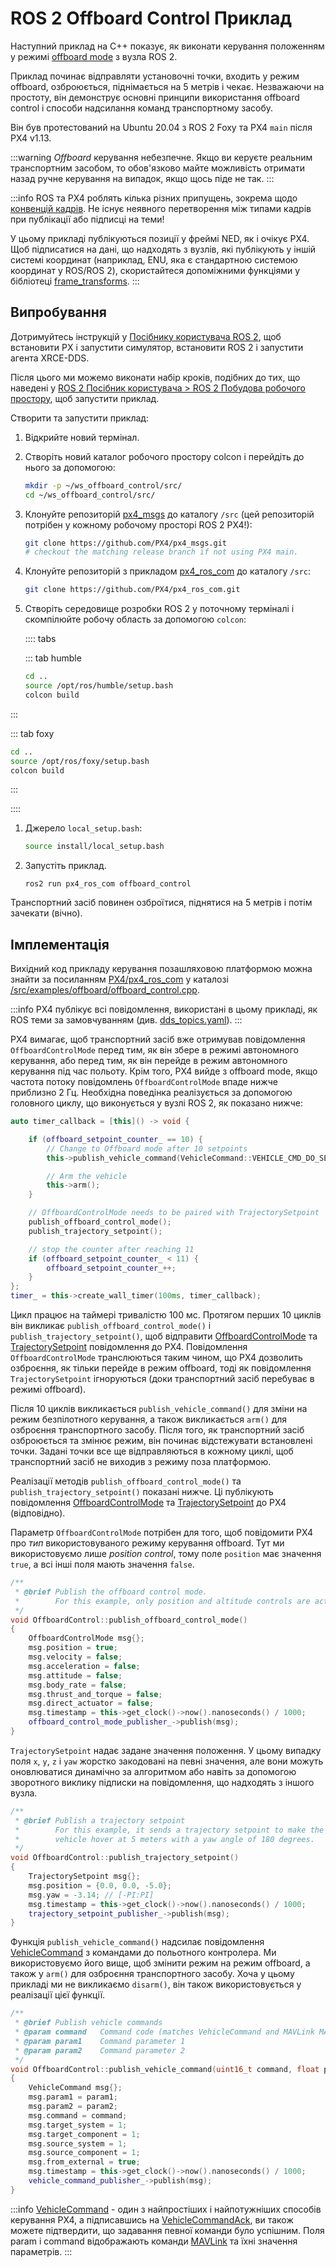 # ROS 2 Offboard Control Приклад

Наступний приклад на C++ показує, як виконати керування положенням у режимі [offboard mode](../flight_modes/offboard.md) з вузла ROS 2.

Приклад починає відправляти установочні точки, входить у режим offboard, озброюється, піднімається на 5 метрів і чекає. Незважаючи на простоту, він демонструє основні принципи використання offboard control і способи надсилання команд транспортному засобу.

Він був протестований на Ubuntu 20.04 з ROS 2 Foxy та PX4 `main` після PX4 v1.13.

:::warning
*Offboard* керування небезпечне. Якщо ви керуєте реальним транспортним засобом, то обов'язково майте можливість отримати назад ручне керування на випадок, якщо щось піде не так.
:::

:::info ROS та PX4 роблять кілька різних припущень, зокрема щодо [конвенцій кадрів](../ros/external_position_estimation.md#reference-frames-and-ros). Не існує неявного перетворення між типами кадрів при публікації або підписці на теми!

У цьому прикладі публікуються позиції у фреймі NED, як і очікує PX4. Щоб підписатися на дані, що надходять з вузлів, які публікують у іншій системі координат (наприклад, ENU, яка є стандартною системою координат у ROS/ROS 2), скористайтеся допоміжними функціями у бібліотеці [frame_transforms](https://github.com/PX4/px4_ros_com/blob/main/src/lib/frame_transforms.cpp).
:::

## Випробування

Дотримуйтесь інструкцій у [Посібнику користувача ROS 2](../ros/ros2_comm.md), щоб встановити PX і запустити симулятор, встановити ROS 2 і запустити агента XRCE-DDS.

Після цього ми можемо виконати набір кроків, подібних до тих, що наведені у [ROS 2 Посібник користувача > ROS 2 Побудова робочого простору](../ros/ros2_comm.md#build-ros-2-workspace), щоб запустити приклад.

Створити та запустити приклад:

1. Відкрийте новий термінал.
1. Створіть новий каталог робочого простору colcon і перейдіть до нього за допомогою:

   ```sh
   mkdir -p ~/ws_offboard_control/src/
   cd ~/ws_offboard_control/src/
   ```

1. Клонуйте репозиторій [px4_msgs](https://github.com/PX4/px4_msgs) до каталогу `/src` (цей репозиторій потрібен у кожному робочому просторі ROS 2 PX4!):

   ```sh
   git clone https://github.com/PX4/px4_msgs.git
   # checkout the matching release branch if not using PX4 main.
   ```

1. Клонуйте репозиторій з прикладом [px4_ros_com](https://github.com/PX4/px4_ros_com) до каталогу `/src`:

   ```sh
   git clone https://github.com/PX4/px4_ros_com.git
   ```

1. Створіть середовище розробки ROS 2 у поточному терміналі і скомпілюйте робочу область за допомогою `colcon`:

   :::: tabs

   ::: tab humble
   ```sh
   cd ..
   source /opt/ros/humble/setup.bash
   colcon build
   ```

:::

   ::: tab foxy
   ```sh
   cd ..
   source /opt/ros/foxy/setup.bash
   colcon build
   ```

:::

   ::::

1. Джерело `local_setup.bash`:

   ```sh
   source install/local_setup.bash
   ```
1. Запустіть приклад.

   ```
   ros2 run px4_ros_com offboard_control
   ```

Транспортний засіб повинен озброїтися, піднятися на 5 метрів і потім зачекати (вічно).

## Імплементація

Вихідний код прикладу керування позашляховою платформою можна знайти за посиланням [PX4/px4_ros_com](https://github.com/PX4/px4_ros_com) у каталозі [/src/examples/offboard/offboard_control.cpp](https://github.com/PX4/px4_ros_com/blob/main/src/examples/offboard/offboard_control.cpp).

:::info PX4 публікує всі повідомлення, використані в цьому прикладі, як ROS теми за замовчуванням (див. [dds_topics.yaml](https://github.com/PX4/PX4-Autopilot/blob/main/src/modules/uxrce_dds_client/dds_topics.yaml)).
:::

PX4 вимагає, щоб транспортний засіб вже отримував повідомлення `OffboardControlMode` перед тим, як він збере в режимі автономного керування, або перед тим, як він перейде в режим автономного керування під час польоту. Крім того, PX4 вийде з offboard mode, якщо частота потоку повідомлень `OffboardControlMode` впаде нижче приблизно 2 Гц. Необхідна поведінка реалізується за допомогою головного циклу, що виконується у вузлі ROS 2, як показано нижче:

```cpp
auto timer_callback = [this]() -> void {

    if (offboard_setpoint_counter_ == 10) {
        // Change to Offboard mode after 10 setpoints
        this->publish_vehicle_command(VehicleCommand::VEHICLE_CMD_DO_SET_MODE, 1, 6);

        // Arm the vehicle
        this->arm();
    }

    // OffboardControlMode needs to be paired with TrajectorySetpoint
    publish_offboard_control_mode();
    publish_trajectory_setpoint();

    // stop the counter after reaching 11
    if (offboard_setpoint_counter_ < 11) {
        offboard_setpoint_counter_++;
    }
};
timer_ = this->create_wall_timer(100ms, timer_callback);
```

Цикл працює на таймері тривалістю 100 мс. Протягом перших 10 циклів він викликає `publish_offboard_control_mode()` і `publish_trajectory_setpoint()`, щоб відправити [OffboardControlMode](../msg_docs/OffboardControlMode.md) та [TrajectorySetpoint](../msg_docs/TrajectorySetpoint.md) повідомлення до PX4. Повідомлення `OffboardControlMode` транслюються таким чином, що PX4 дозволить озброєння, як тільки перейде в режим offboard, тоді як повідомлення `TrajectorySetpoint` ігноруються (доки транспортний засіб перебуває в режимі offboard).

Після 10 циклів викликається `publish_vehicle_command()` для зміни на режим безпілотного керування, а також викликається `arm()` для озброєння транспортного засобу. Після того, як транспортний засіб озброюється та змінює режим, він починає відстежувати встановлені точки. Задані точки все ще відправляються в кожному циклі, щоб транспортний засіб не виходив з режиму поза платформою.

Реалізації методів `publish_offboard_control_mode()` та `publish_trajectory_setpoint()` показані нижче. Ці публікують повідомлення [OffboardControlMode](../msg_docs/OffboardControlMode.md) та [TrajectorySetpoint](../msg_docs/TrajectorySetpoint.md) до PX4 (відповідно).

Параметр `OffboardControlMode` потрібен для того, щоб повідомити PX4 про _тип_ використовуваного режиму керування offboard. Тут ми використовуємо лише _position control_, тому поле `position` має значення `true`, а всі інші поля мають значення `false`.

```cpp
/**
 * @brief Publish the offboard control mode.
 *        For this example, only position and altitude controls are active.
 */
void OffboardControl::publish_offboard_control_mode()
{
    OffboardControlMode msg{};
    msg.position = true;
    msg.velocity = false;
    msg.acceleration = false;
    msg.attitude = false;
    msg.body_rate = false;
    msg.thrust_and_torque = false;
    msg.direct_actuator = false;
    msg.timestamp = this->get_clock()->now().nanoseconds() / 1000;
    offboard_control_mode_publisher_->publish(msg);
}
```

`TrajectorySetpoint` надає задане значення положення. У цьому випадку поля `x`, `y`, `z` і `yaw` жорстко закодовані на певні значення, але вони можуть оновлюватися динамічно за алгоритмом або навіть за допомогою зворотного виклику підписки на повідомлення, що надходять з іншого вузла.

```cpp
/**
 * @brief Publish a trajectory setpoint
 *        For this example, it sends a trajectory setpoint to make the
 *        vehicle hover at 5 meters with a yaw angle of 180 degrees.
 */
void OffboardControl::publish_trajectory_setpoint()
{
    TrajectorySetpoint msg{};
    msg.position = {0.0, 0.0, -5.0};
    msg.yaw = -3.14; // [-PI:PI]
    msg.timestamp = this->get_clock()->now().nanoseconds() / 1000;
    trajectory_setpoint_publisher_->publish(msg);
}
```

Функція `publish_vehicle_command()` надсилає повідомлення [VehicleCommand](../msg_docs/VehicleCommand.md) з командами до польотного контролера. Ми використовуємо його вище, щоб змінити режим на режим offboard, а також у `arm()` для озброєння транспортного засобу. Хоча у цьому прикладі ми не викликаємо `disarm()`, він також використовується у реалізації цієї функції.

```cpp
/**
 * @brief Publish vehicle commands
 * @param command   Command code (matches VehicleCommand and MAVLink MAV_CMD codes)
 * @param param1    Command parameter 1
 * @param param2    Command parameter 2
 */
void OffboardControl::publish_vehicle_command(uint16_t command, float param1, float param2)
{
    VehicleCommand msg{};
    msg.param1 = param1;
    msg.param2 = param2;
    msg.command = command;
    msg.target_system = 1;
    msg.target_component = 1;
    msg.source_system = 1;
    msg.source_component = 1;
    msg.from_external = true;
    msg.timestamp = this->get_clock()->now().nanoseconds() / 1000;
    vehicle_command_publisher_->publish(msg);
}
```

:::info [VehicleCommand](../msg_docs/VehicleCommand.md) - один з найпростіших і найпотужніших способів керування PX4, а підписавшись на [VehicleCommandAck](../msg_docs/VehicleCommandAck.md), ви також можете підтвердити, що задавання певної команди було успішним. Поля param і command відображають команди [MAVLink](https://mavlink.io/en/messages/common.html#mav_commands) та їхні значення параметрів.
:::


<!--

## Demo with PX4 SITL and Gazebo Classic

@[youtube](https://youtu.be/Nbc7fzxFlYo)
-->
